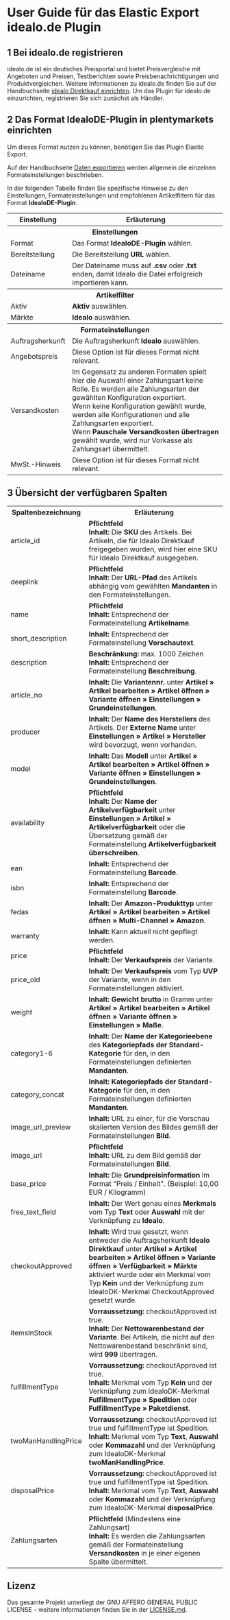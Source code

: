 
# User Guide für das Elastic Export idealo.de Plugin

<div class="container-toc"></div>

## 1 Bei idealo.de registrieren

idealo.de ist ein deutsches Preisportal und bietet Preisvergleiche mit Angeboten und Preisen, Testberichten sowie Preisbenachrichtigungen und Produktvergleichen. Weitere Informationen zu idealo.de finden Sie auf der Handbuchseite [idealo Direktkauf einrichten](https://www.plentymarkets.eu/handbuch/multi-channel/idealo/). Um das Plugin für idealo.de einzurichten, registrieren Sie sich zunächst als Händler.

## 2 Das Format IdealoDE-Plugin in plentymarkets einrichten

Um dieses Format nutzen zu können, benötigen Sie das Plugin Elastic Export.

Auf der Handbuchseite [Daten exportieren](https://www.plentymarkets.eu/handbuch/datenaustausch/daten-exportieren/#4) werden allgemein die einzelnen Formateinstellungen beschrieben.

In der folgenden Tabelle finden Sie spezifische Hinweise zu den Einstellungen, Formateinstellungen und empfohlenen Artikelfiltern für das Format **IdealoDE-Plugin**. 

<table>
    <tr>
        <th align="center">
            Einstellung
        </th>
        <th align="center">
            Erläuterung
        </th>
    </tr>
    <tr>
        <th align="center" colspan="2">
            Einstellungen
        </th>
    </tr>
    <tr>
        <td>
            Format
        </td>
        <td>
            Das Format <b>IdealoDE-Plugin</b> wählen.
        </td>        
    </tr>
    <tr>
        <td>
            Bereitstellung
        </td>
        <td>
            Die Bereitstellung <b>URL</b> wählen.
        </td>        
    </tr>
    <tr>
        <td>
            Dateiname
        </td>
        <td>
            Der Dateiname muss auf <b>.csv</b> oder <b>.txt</b> enden, damit Idealo die Datei erfolgreich importieren kann.
        </td>        
    </tr>
    <tr>
        <th align="center" colspan="2">
            Artikelfilter
        </th>
    </tr>
    <tr>
        <td>
            Aktiv
        </td>
        <td>
            <b>Aktiv</b> auswählen.
        </td>        
    </tr>
    <tr>
        <td>
            Märkte
        </td>
        <td>
            <b>Idealo</b> auswählen.
        </td>        
    </tr>
    <tr>
        <th align="center" colspan="2">
            Formateinstellungen
        </th>
    </tr>
    <tr>
        <td>
            Auftragsherkunft
        </td>
        <td>
            Die Auftragsherkunft <b>Idealo</b> auswählen.
        </td>        
    </tr>
    <tr>
        <td>
            Angebotspreis
        </td>
        <td>
            Diese Option ist für dieses Format nicht relevant.
        </td>        
    </tr>
    <tr>
        <td>
            Versandkosten
        </td>
        <td>
            Im Gegensatz zu anderen Formaten spielt hier die Auswahl einer Zahlungsart keine Rolle. Es werden alle Zahlungsarten der gewählten Konfiguration exportiert.<br>
            Wenn keine Konfiguration gewählt wurde, werden alle Konfigurationen und alle Zahlungsarten exportiert.<br>
            Wenn <b>Pauschale Versandkosten übertragen</b> gewählt wurde, wird nur Vorkasse als Zahlungsart übermittelt.
        </td>        
    </tr>
    <tr>
        <td>
            MwSt.-Hinweis
        </td>
        <td>
            Diese Option ist für dieses Format nicht relevant.
        </td>        
    </tr>

</table>


## 3 Übersicht der verfügbaren Spalten

<table>
    <tr>
        <th align="center">
            Spaltenbezeichnung
        </th>
        <th align="center">
            Erläuterung
        </th>
    </tr>
    <tr>
        <td>
            article_id
        </td>
        <td>
            <b>Pflichtfeld</b><br>
            <b>Inhalt:</b> Die <b>SKU</b> des Artikels. Bei Artikeln, die für Idealo Direktkauf freigegeben wurden, wird hier eine SKU für Idealo Direktkauf ausgegeben.
        </td>        
    </tr>
    <tr>
        <td>
            deeplink
        </td>
        <td>
            <b>Pflichtfeld</b><br>
            <b>Inhalt:</b> Der <b>URL-Pfad</b> des Artikels abhängig vom gewählten <b>Mandanten</b> in den Formateinstellungen.
        </td>        
    </tr>
    <tr>
        <td>
            name
        </td>
        <td>
            <b>Pflichtfeld</b><br>
            <b>Inhalt:</b> Entsprechend der Formateinstellung <b>Artikelname</b>.
        </td>        
    </tr>
    <tr>
        <td>
            short_description
        </td>
        <td>
            <b>Inhalt:</b> Entsprechend der Formateinstellung <b>Vorschautext</b>.
        </td>        
    </tr>
    <tr>
        <td>
            description
        </td>
        <td>
            <b>Beschränkung:</b> max. 1000 Zeichen<br>
            <b>Inhalt:</b> Entsprechend der Formateinstellung <b>Beschreibung</b>.
        </td>        
    </tr>
    <tr>
        <td>
            article_no
        </td>
        <td>
            <b>Inhalt:</b> Die <b>Variantennr.</b> unter <b>Artikel » Artikel bearbeiten » Artikel öffnen » Variante öffnen » Einstellungen » Grundeinstellungen</b>.
        </td>        
    </tr>
    <tr>
        <td>
            producer
        </td>
        <td>
            <b>Inhalt:</b> Der <b>Name des Herstellers</b> des Artikels. Der <b>Externe Name</b> unter <b>Einstellungen » Artikel » Hersteller</b> wird bevorzugt, wenn vorhanden.
        </td>        
    </tr>
    <tr>
        <td>
            model
        </td>
        <td>
            <b>Inhalt:</b> Das <b>Modell</b> unter <b>Artikel » Artikel bearbeiten » Artikel öffnen » Variante öffnen » Einstellungen » Grundeinstellungen</b>.
        </td>        
    </tr>
    <tr>
        <td>
            availability
        </td>
        <td>
            <b>Pflichtfeld</b><br>
            <b>Inhalt:</b> Der <b>Name der Artikelverfügbarkeit</b> unter <b>Einstellungen » Artikel » Artikelverfügbarkeit</b> oder die Übersetzung gemäß der Formateinstellung <b>Artikelverfügbarkeit überschreiben</b>.
        </td>        
    </tr>
    <tr>
        <td>
            ean
        </td>
        <td>
            <b>Inhalt:</b> Entsprechend der Formateinstellung <b>Barcode</b>.
        </td>        
    </tr>
    <tr>
        <td>
            isbn
        </td>
        <td>
            <b>Inhalt:</b> Entsprechend der Formateinstellung <b>Barcode</b>.
        </td>        
    </tr>
    <tr>
        <td>
            fedas
        </td>
        <td>
            <b>Inhalt:</b> Der <b>Amazon-Produkttyp</b> unter <b>Artikel » Artikel bearbeiten » Artikel öffnen » Multi-Channel » Amazon</b>.
        </td>        
    </tr>
    <tr>
        <td>
            warranty
        </td>
        <td>
            <b>Inhalt:</b> Kann aktuell nicht gepflegt werden.
        </td>        
    </tr>
    <tr>
        <td>
            price
        </td>
        <td>
            <b>Pflichtfeld</b><br>
            <b>Inhalt:</b> Der <b>Verkaufspreis</b> der Variante.
        </td>        
    </tr>
    <tr>
        <td>
            price_old
        </td>
        <td>
            <b>Inhalt:</b> Der <b>Verkaufspreis</b> vom Typ <b>UVP</b> der Variante, wenn in den Formateinstellungen aktiviert.
        </td>        
    </tr>
    <tr>
        <td>
            weight
        </td>
        <td>
            <b>Inhalt:</b> <b>Gewicht brutto</b> in Gramm unter <b>Artikel » Artikel bearbeiten » Artikel öffnen » Variante öffnen » Einstellungen » Maße</b>.
        </td>        
    </tr>
    <tr>
        <td>
            category1-6
        </td>
        <td>
            <b>Inhalt:</b> Der <b>Name der Kategorieebene</b> des <b>Kategoriepfads der Standard-Kategorie</b> für den, in den Formateinstellungen definierten <b>Mandanten</b>.
        </td>        
    </tr>
    <tr>
        <td>
            category_concat
        </td>
        <td>
            <b>Inhalt:</b> <b>Kategoriepfads der Standard-Kategorie</b> für den, in den Formateinstellungen definierten <b>Mandanten</b>.
        </td>        
    </tr>
    <tr>
        <td>
            image_url_preview
        </td>
        <td>
            <b>Inhalt:</b> URL zu einer, für die Vorschau skalierten Version des Bildes gemäß der Formateinstellungen <b>Bild</b>.
        </td>        
    </tr>
    <tr>
        <td>
            image_url
        </td>
        <td>
            <b>Pflichtfeld</b><br>
            <b>Inhalt:</b> URL zu dem Bild gemäß der Formateinstellungen <b>Bild</b>.
        </td>        
    </tr>
    <tr>
        <td>
            base_price
        </td>
        <td>
            <b>Inhalt:</b> Die <b>Grundpreisinformation</b> im Format "Preis / Einheit". (Beispiel: 10,00 EUR / Kilogramm)
        </td>        
    </tr>
    <tr>
        <td>
            free_text_field
        </td>
        <td>
            <b>Inhalt:</b> Der Wert genau eines <b>Merkmals</b> vom Typ <b>Text</b> oder <b>Auswahl</b> mit der Verknüpfung zu <b>Idealo</b>.
        </td>        
    </tr>
    <tr>
        <td>
            checkoutApproved
        </td>
        <td>
            <b>Inhalt:</b> Wird true gesetzt, wenn entweder die Auftragsherkunft <b>Idealo Direktkauf</b> unter <b>Artikel » Artikel bearbeiten » Artikel öffnen » Variante öffnen » Verfügbarkeit » Märkte</b> aktiviert wurde oder ein Merkmal vom Typ <b>Kein</b> und der Verknüpfung zum IdealoDK-Merkmal CheckoutApproved gesetzt wurde.
        </td>        
    </tr>
    <tr>
        <td>
            itemsInStock
        </td>
        <td>
            <b>Vorraussetzung:</b> checkoutApproved ist true.<br>
            <b>Inhalt:</b> Der <b>Nettowarenbestand der Variante</b>. Bei Artikeln, die nicht auf den Nettowarenbestand beschränkt sind, wird <b>999</b> übertragen.
        </td>        
    </tr>
    <tr>
        <td>
            fulfillmentType
        </td>
        <td>
            <b>Vorraussetzung:</b> checkoutApproved ist true.<br>
            <b>Inhalt:</b> Merkmal vom Typ <b>Kein</b> und der Verknüpfung zum IdealoDK-Merkmal <b>FulfillmentType » Spedition</b> oder <b>FulfillmentType » Paketdienst</b>.
        </td>        
    </tr>
    <tr>
        <td>
            twoManHandlingPrice
        </td>
        <td>
            <b>Vorraussetzung:</b> checkoutApproved ist true und fulfillmentType ist Spedition.<br>
            <b>Inhalt:</b> Merkmal vom Typ <b>Text</b>, <b>Auswahl</b> oder <b>Kommazahl</b> und der Verknüpfung zum IdealoDK-Merkmal <b>twoManHandlingPrice</b>.
        </td>        
    </tr>
    <tr>
        <td>
            disposalPrice
        </td>
        <td>
            <b>Vorraussetzung:</b> checkoutApproved ist true und fulfillmentType ist Spedition.<br>
            <b>Inhalt:</b> Merkmal vom Typ <b>Text</b>, <b>Auswahl</b> oder <b>Kommazahl</b> und der Verknüpfung zum IdealoDK-Merkmal <b>disposalPrice</b>.
        </td>        
    </tr>
    <tr>
        <td>
            Zahlungsarten
        </td>
        <td>
            <b>Pflichtfeld</b> (Mindestens eine Zahlungsart)<br>
            <b>Inhalt:</b> Es werden die Zahlungsarten gemäß der Formateinstellung <b>Versandkosten</b> in je einer eigenen Spalte übermittelt.
        </td>        
    </tr>
</table>

## Lizenz

Das gesamte Projekt unterliegt der GNU AFFERO GENERAL PUBLIC LICENSE – weitere Informationen finden Sie in der [LICENSE.md](https://github.com/plentymarkets/plugin-elastic-export-idealo-de/blob/master/LICENSE.md).
